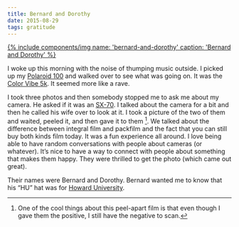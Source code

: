 ```yaml
---
title: Bernard and Dorothy
date: 2015-08-29
tags: gratitude
---
```


[{% include components/img name: 'bernard-and-dorothy' caption: 'Bernard and Dorothy' %}][pic]

I woke up this morning with the noise of thumping music outside. I picked up my [Polaroid 100][p100] and walked over to see what was going on. It was the [Color Vibe 5k][colorvibe]. It seemed more like a rave.

I took three photos and then somebody stopped me to ask me about my camera. He asked if it was an [SX-70][sx70]. I talked about the camera for a bit and then he called his wife over to look at it. I took a picture of the two of them and waited, peeled it, and then gave it to them [^1]. We talked about the difference between integral film and packfilm and the fact that you can still buy both kinds film today. It was a fun experience all around. I love being able to have random conversations with people about cameras (or whatever). It’s nice to have a way to connect with people about something that makes them happy. They were thrilled to get the photo (which came out great).

Their names were Bernard and Dorothy. Bernard wanted me to know that his “HU” hat was for [Howard University](https://en.wikipedia.org/wiki/Howard_University).

[^1]: One of the cool things about this peel-apart film is that even though I gave them the positive, I still have the negative to scan.

[pic]: /img/bernard-and-dorothy.jpg
[colorvibe]: http://www.thecolorvibe.com/greensboro.php
[p100]: http://camerapedia.wikia.com/wiki/Polaroid_Land_Model_100
[sx70]: http://camerapedia.wikia.com/wiki/Polaroid_SX-70
